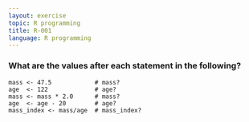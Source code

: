 ```yaml
---
layout: exercise
topic: R programming
title: R-001
language: R programming
---
```


### What are the values after each statement in the following?

    mass <- 47.5            # mass?
    age  <- 122             # age?
    mass <- mass * 2.0      # mass?
    age  <- age - 20        # age?
    mass_index <- mass/age  # mass_index?
